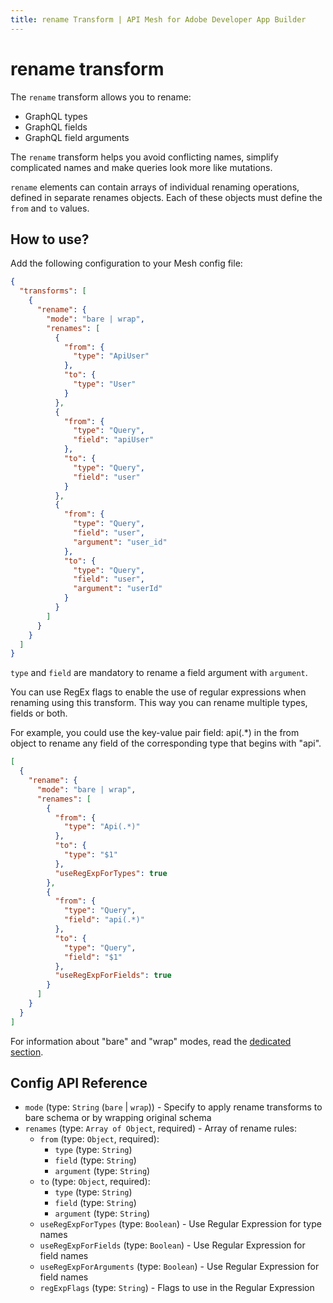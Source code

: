 ```yaml
---
title: rename Transform | API Mesh for Adobe Developer App Builder
---
```


# rename transform

The `rename` transform allows you to rename:

-  GraphQL types
-  GraphQL fields
-  GraphQL field arguments

The `rename` transform helps you avoid conflicting names, simplify complicated names and make queries look more like mutations.

`rename` elements can contain arrays of individual renaming operations, defined in separate renames objects. Each of these objects must define the `from` and `to` values.

## How to use?

Add the following configuration to your Mesh config file:

```json
{
  "transforms": [
    {
      "rename": {
        "mode": "bare | wrap",
        "renames": [
          {
            "from": {
              "type": "ApiUser"
            },
            "to": {
              "type": "User"
            }
          },
          {
            "from": {
              "type": "Query",
              "field": "apiUser"
            },
            "to": {
              "type": "Query",
              "field": "user"
            }
          },
          {
            "from": {
              "type": "Query",
              "field": "user",
              "argument": "user_id"
            },
            "to": {
              "type": "Query",
              "field": "user",
              "argument": "userId"
            }
          }
        ]
      }
    }
  ]
}
```

<InlineAlert variant="info" slots="text"/>

`type` and `field` are mandatory to rename a field argument with `argument`.

You can use RegEx flags to enable the use of regular expressions when renaming using this transform. This way you can rename multiple types, fields or both.

For example, you could use the key-value pair field: api(.*) in the from object to rename any field of the corresponding type that begins with "api".

```json
[
  {
    "rename": {
      "mode": "bare | wrap",
      "renames": [
        {
          "from": {
            "type": "Api(.*)"
          },
          "to": {
            "type": "$1"
          },
          "useRegExpForTypes": true
        },
        {
          "from": {
            "type": "Query",
            "field": "api(.*)"
          },
          "to": {
            "type": "Query",
            "field": "$1"
          },
          "useRegExpForFields": true
        }
      ]
    }
  }
]
```

<InlineAlert variant="info" slots="text"/>

For information about "bare" and "wrap" modes, read the [dedicated section](/reference/transforms/index.md#two-different-modes).

## Config API Reference

-  `mode` (type: `String` (`bare` | `wrap`)) - Specify to apply rename transforms to bare schema or by wrapping original schema
-  `renames` (type: `Array of Object`, required) - Array of rename rules:
   -  `from` (type: `Object`, required):
      -  `type` (type: `String`)
      -  `field` (type: `String`)
      -  `argument` (type: `String`)
   -  `to` (type: `Object`, required):
      -  `type` (type: `String`)
      -  `field` (type: `String`)
      -  `argument` (type: `String`)
   -  `useRegExpForTypes` (type: `Boolean`)  - Use Regular Expression for type names
   -  `useRegExpForFields` (type: `Boolean`)  - Use Regular Expression for field names
   -  `useRegExpForArguments` (type: `Boolean`)  - Use Regular Expression for field names
   -  `regExpFlags` (type: `String`) - Flags to use in the Regular Expression
